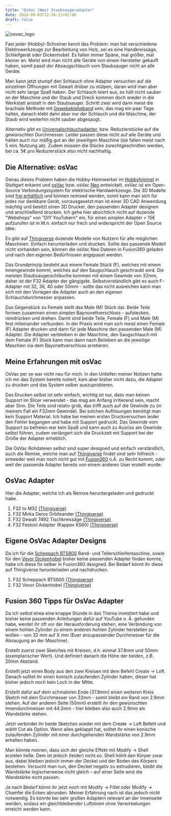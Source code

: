 ```yaml
---
title: "OsVac (Neo) Staubsaugeradapter"
date: 2024-09-03T12:34:11+02:00
draft: false
---
```


![osvac_logo](/images/osvac_logo.png)

Fast jeder (Hobby)-Schreiner kennt das Problem: man hat verschiedene Elektrowerkzeuge zur Bearbeitung von Holz, sei es eine Handkreissäge, Schleifgerät oder Dickenhobel. Es fallen immer Späne, mal größer, mal kleiner an. Meist wird man nicht alle Geräte von einem Hersteller gekauft haben, somit passt der Absaugschlauch vom Staubsauger nicht an alle Geräte.

Man kann jetzt stumpf den Schlauch ohne Adapter versuchen auf die einzelnen Öffnungen mit Gewalt drüber zu stülpen, daran wird man aber nicht sehr lange Spaß haben. Der Schlauch leiert aus, es hält nicht sauber an der Maschine und der Staub und Dreck kommen doch wieder in die Werkstatt anstatt in den Staubsauger. Schritt zwei wird dann meist die brachiale Methode mit [Gewebeklebeband](https://www.amazon.de/3M-Universelles-Gewebeklebeband-2903-Schwarz/dp/B077VNDNJ8/) sein, das mag ein paar Tage halten, danach klebt dann aber nur der Schlauch und die Maschine, der Staub wird weiterhin nicht sauber abgesaugt.

Alternativ gibt es [Universalschlauchadapter](https://www.amazon.de/St%C3%BCck-Schlauchadapter-universal-Staubsaugeradapter-Staubsaugerschlauch/dp/B08D3Y9WGM/), bzw. Reduzierstücke auf die gewünschten Durchmesser. Leider passen diese nicht auf alle Geräte und halten auch nur mäßig gut an der jeweiligen Maschine (sie fallen meist nach 5 min. Nutzung ab). Zudem müssen die Stücke zurechtgeschnitten werden, bei ca. 5€ pro Reduzierstück also nicht nachhaltig.
## Die Alternative: osVac

Genau dieses Problem haben die Hobby-Heimwerker im [Hobbyhimmel](https://osvacneo.de/) in Stuttgart erkannt und [osVac](https://osvacneo.de/) bzw. osVac [Neo](https://osvacneo.de/) entwickelt. osVac ist ein Open-Source Verbindungssystem für elektrische Handwerkzeuge. Die 3D Modelle sind [frei erhältlich](https://osvacneo.de/downloads/) und können remixed werden, somit kann man sich für jedes nur denkbare Gerät, vorrausgesetzt man ist einer 3D CAD Anwendung mächtig und besitzt einen 3D Drucker, den passenden Adapter designen und anschließend drucken. Ich gehe hier absichtlich nicht auf duzende "Webshops" von "DIY YouTubern" ein, für einen simplen Adapter > 15€ aufzurufen ist m.M.n. einfach nur frech und widerspricht der Open Source Idee.

Es gibt auf [Thingiverse](https://www.thingiverse.com/search?q=osvac&page=1) duzende Modelle von Nutzern für alle möglichen Maschinen. Einfach herunterladen und drucken. Sollte das passende Modell nicht vorhanden sein, können die osVac Neo Dateien in Fusion360 geladen und nach den eigenen Bedürfnissen angepasst werden.

Das Grundprinzip besteht aus einem Female Stück (F), welches mit einem Innengewinde kommt, welches auf den Saugschlauch geschraubt wird. Die meisten Staubsaugerschläuche kommen mit einem Gewinde von 32mm, daher ist der F32 Adapter der gängigste. Selbstverständlich gibt es auch F-Adapter mit 32, 36, 40 oder 50mm - sollte das nicht ausreichen kann man sich mit den Vorlagen die Adapter auch an den eigenen Schlauchdurchmesser anpassen.

Das Gegenstück zu Female stellt das Male (M) Stück dar. Beide Teile formen zusammen einen simplen Baynonettverschluss - aufstecken, reindrücken und drehen. Damit sind beide Teile, Female (F) und Male (M) fest miteinander verbunden. In der Praxis wird man sich meist einen Female (F) Adapter drucken und dann für jede Maschine den passenden Male (M) Adapter. Die Adapter verbleiben in der Maschine, den Saugschlauch mit dem Female (F) Stück kann man dann nach Belieben an die jeweilige Maschien via dem Bayonettverschluss arretieren.

## Meine Erfahrungen mit osVac

OsVac per se war nicht neu für mich. In den Untiefen meiner Notizen hatte ich mir das System bereits notiert, kam aber bisher nicht dazu, die Adapter zu drucken und das System selber auszuprobieren.

Das Drucken selbst ist sehr einfach, wichtig ist nur, dass man keinen Support im Slicer verwendet - das mag am Anfang irritierend sein, macht aber Sinn. Die Teile sind relativ grob, das trifft auch auf die Gewinde zu (in meinem Fall ein F32mm Gewinde). Bei solchen Auflösungen benötigt man kein Support Material. Ich habe bei meinen ersten Druckversuchen leider den Fehler begangen und habe mit Support gedruckt. Das Gewinde vom Support zu befreien war kein Spaß und kann auch zu Ausriss am Gewinde selbst führen, zudem verlängert sich die Druckzeit mit Support bei der Größe der Adapter erheblich.

Die OsVac Rohdateien selbst sind super designed und einfach verständlich, auch die Remixe, welche man auf [Thingiverse](https://www.thingiverse.com/search?q=osvac&page=1) findet sind sehr hilfreich - entweder weil man noch nicht gut mit [Fusion360](https://www.autodesk.com/de/products/fusion-360/) o.Ä. zu Recht kommt, oder weil der passende Adapter bereits von einem anderen User erstellt wurde.
## OsVac Adapter 

Hier die Adapter, welche ich als Remixe heruntergeladen und gedruckt habe.

1. F32 to M32 [(Thingiverse)](<[Thingiverse](https://www.thingiverse.com/thing:4562762)>)
2. F32 Mirka Deros Orbitsander [(Thingiverse)](<[Thingiverse](https://www.thingiverse.com/thing:4678233)>)
3. F32 Dewalt 7492 Tischkreissäge [(Thingiverse)](https://www.thingiverse.com/thing:4967925)
4. F32 Festool Adapter (Kappex KS60) [(Thingiverse)](https://www.thingiverse.com/thing:4822318)
## Eigene OsVac Adapter Designs

Da ich für die [Scheppach BTS800](https://shop.scheppach.com/band-und-tellerschleifer-bts800-scheppach-diy) Band- und Tellerschleifemaschine, sowie für den [Vevor Dickenhobel](https://eur.vevor.com/benchtop-planer-c_10104/vevor-thickness-planer-13-inch-two-speed-three-blade-15-amp-for-woodworking-p_010145887280) bisher keine passenden Adapter finden konnte, habe ich diese fix selber in Fusion360 designed. Bei Bedarf könnt ihr diese auf Thingiverse herunterladen und nachdrucken.

1. F32 Scheppach BTS800 [(Thingiverse)](https://www.thingiverse.com/thing:6753270)
2. F32 Vevor Dickenhobel [(Thingiverse)](https://www.thingiverse.com/thing:6753279)

## Fusion 360 Tipps für OsVac Adapter

Da ich selbst etwa eine knappe Stunde in das Thema investiert habe und bisher keine passenden Anleitungen dafür auf YouTube o. Ä. gefunden habe, werdet ihr oft vor der Herausforderung stehen, eine Verbindung von einem hohlen Zylinder zu einem anderen hohlen Zylinder herstellen zu wollen – von 32 mm auf X mm (Euer anzupassender Durchmesser für die Absaugung an der Maschine).

Erstellt zuerst zwei Sketches mit Kreisen, d.h. einmal 37.8mm und 50mm (exemplarischer Wert). Und definiert danach die Höhe der beiden, z.B. 20mm Abstand.

Erstellt jetzt einen Body aus den zwei Kreisen mit dem Befehl Create -> Loft. Danach solltet ihr einen konisch zulaufenden Zylinder haben, dieser hat bisher jedoch noch kein Loch in der MItte.

Erstellt dafür auf dem schmaleren Ende (37.8mm) einen weiteren Kreis Sketch mit dem Durchmesser von 32mm - somit bleibt ein Rand von 2.9mm stehen. Auf der anderen Seite (50mm) erstellt ihr den gewünschten Innendurchmesser mit 44.2mm - hier bleiben also auch 2.9mm als Wandstärke stehen.

Jetzt verbindet ihr beide Sketches wieder mit dem Create -> Loft Befehl und wählt Cut als Option. Wenn alles geklappt hat, solltet ihr einen konische zulaufenden Zylinder mit einer durchgehenden Wandstärke von 2.9mm erhalten haben.

Man könnte meinen, dass sich der gleiche Effekt mit Modify -> Shell erzielen ließe. Dem ist jedoch (leider) nicht so. Shell höhlt den Körper zwar aus, dabei bleiben jedoch immer der Deckel und der Boden des Körpers bestehen. Versucht man nun, den Deckel negativ zu extrudieren, bleibt die Wandstärke logischerweise nicht gleich – auf einer Seite wird die Wandstärke nicht passen.

Je nach Bedarf könnt ihr jetzt noch mit Modify -> Fillet oder Modify -> Chamfer die Ecken abrunden. Meiner Erfahrung nach ist das jedoch nicht notwendig. Es könnte bei sehr großen Adaptern relevant an der Innenseite werden, sodass ein gleichbleibender Luftstrom ohne Verwirbelungen erreicht werden kann.
